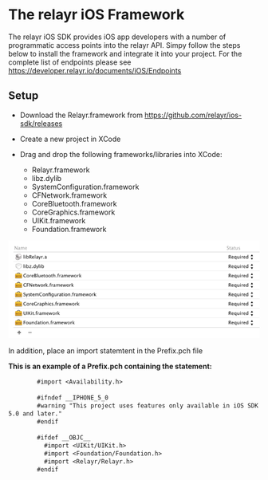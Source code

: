 # The relayr iOS Framework 

The relayr iOS SDK provides iOS app developers with a number of programmatic access points into the relayr API. Simpy follow the steps below to install the framework and integrate it into your project. For the complete list of endpoints please see  <a href="https://developer.relayr.io/documents/iOS/Endpoints" target="_blank"> https://developer.relayr.io/documents/iOS/Endpoints </a>

## Setup

* Download the Relayr.framework from <a href="https://github.com/relayr/ios-sdk/releases" target="_blank"> https://github.com/relayr/ios-sdk/releases </a> 
* Create a new project in XCode
* Drag and drop the following frameworks/libraries into XCode:
	
	* Relayr.framework
	* libz.dylib
	* SystemConfiguration.framework
	* CFNetwork.framework
	* CoreBluetooth.framework
	* CoreGraphics.framework
	* UIKit.framework
	* Foundation.framework

![](assets/framework.png)

In addition, place an import statemtent in the Prefix.pch file

**This is an example of a Prefix.pch containing the statement:**

	
			
			#import <Availability.h>
		
			#ifndef __IPHONE_5_0
			#warning "This project uses features only available in iOS SDK 5.0 and later."
			#endif
			
			#ifdef __OBJC__
			  #import <UIKit/UIKit.h>
			  #import <Foundation/Foundation.h>
			  #import <Relayr/Relayr.h>
			#endif
	


